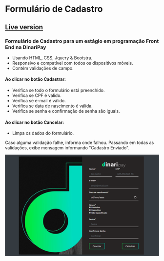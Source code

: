 #  Formulário de Cadastro
## [Live version](https://felipebchagas.github.io/dinari-cadastro/)
### Formulário de Cadastro para um estágio em programação Front End na DinariPay

- Usando HTML, CSS, Jquery & Bootstra.
- Responsivo e compatível com todos os dispositivos móveis.
- Contém validações de campo.
  
 #### Ao clicar no botão Cadastrar:
  - Verifica se todo o formulário está preenchido.
  - Verifica se CPF é válido.
  - Verifica se e-mail é válido.
  - Verifica se data de nascimento é válida.
  - Verifica se senha e confirmação de senha são iguais.

#### Ao clicar no botão Cancelar:
- Limpa os dados do formulário.

Caso alguma validação falhe, informa onde falhou.
Passando em todas as validações, exibe mensagem
informando "Cadastro Enviado".
  
  
  


![preview img](/preview.png)
